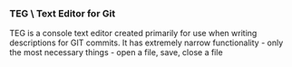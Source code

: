 ### TEG \ Text Editor for Git
TEG is a console text editor created primarily for use when writing descriptions for GIT commits. It has extremely narrow functionality - only the most necessary things - open a file, save, close a file


